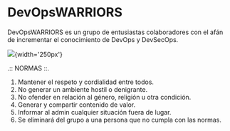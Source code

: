 # DevOpsWARRIORS
DevOpsWARRIORS es un grupo de entusiastas colaboradores con el afán de incrementar el conocimiento de DevOps y DevSecOps.

![](https://app.box.com/s/dbbdqnitsopag93ao2uembvzwveihlrf){width='250px'}

.:: NORMAS ::.
1. Mantener el respeto y cordialidad entre todos.
2. No generar un ambiente hostil o denigrante.
3. No ofender en relación al género, religión u otra condición.
4. Generar y compartir contenido de valor.
5. Informar al admin cualquier situación fuera de lugar.
6. Se eliminará del grupo a una persona que no cumpla con las normas.
